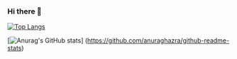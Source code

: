 ### Hi there 👋

[![Top Langs](https://github-readme-stats.vercel.app/api/top-langs/?username=sou004002&layout=compact
)](https://github.com/anuraghazra/github-readme-stats)

[![Anurag's GitHub stats](https://github-readme-stats.vercel.app/api?username=sou004002)]
(https://github.com/anuraghazra/github-readme-stats)
